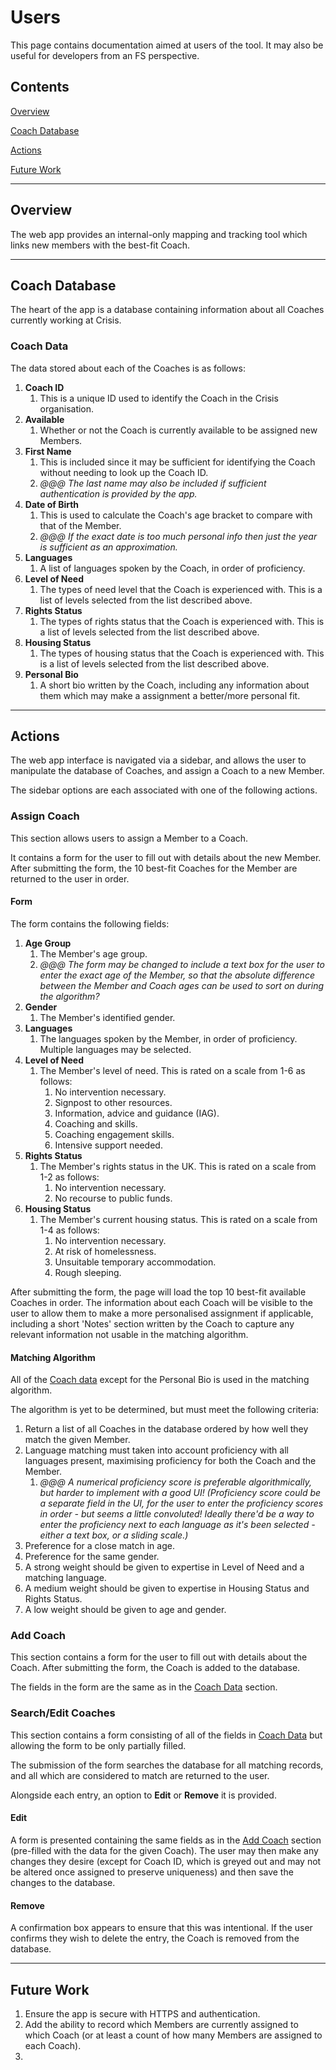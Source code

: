 # Users

This page contains documentation aimed at users of the tool. It may also be useful for developers from an FS perspective.

## Contents

[Overview](#overview)

[Coach Database](#coach-database)

[Actions](#actions)

[Future Work](#future-work)

___

## Overview

The web app provides an internal-only mapping and tracking tool which links new members with the best-fit Coach.

___

## Coach Database

The heart of the app is a database containing information about all Coaches currently working at Crisis.

### Coach Data

The data stored about each of the Coaches is as follows:

1. **Coach ID**
    1. This is a unique ID used to identify the Coach in the Crisis organisation.
1. **Available**
    1. Whether or not the Coach is currently available to be assigned new Members.
1. **First Name**
    1. This is included since it may be sufficient for identifying the Coach without needing to look up the Coach ID.
    1. _@@@ The last name may also be included if sufficient authentication is provided by the app._
1. **Date of Birth**
    1. This is used to calculate the Coach's age bracket to compare with that of the Member.
    1. _@@@ If the exact date is too much personal info then just the year is sufficient as an approximation._
1. **Languages**
    1. A list of languages spoken by the Coach, in order of proficiency.
1. **Level of Need**
    1. The types of need level that the Coach is experienced with. This is a list of levels selected from the list described above.
1. **Rights Status**
    1. The types of rights status that the Coach is experienced with. This is a list of levels selected from the list described above.
1. **Housing Status**
    1. The types of housing status that the Coach is experienced with. This is a list of levels selected from the list described above.
1. **Personal Bio**
    1. A short bio written by the Coach, including any information about them which may make a assignment a better/more personal fit.
    
___

## Actions

The web app interface is navigated via a sidebar, and allows the user to manipulate the database of Coaches, and assign a Coach to a new Member.

The sidebar options are each associated with one of the following actions.

### Assign Coach

This section allows users to assign a Member to a Coach.

It contains a form for the user to fill out with details about the new Member. After submitting the form, the 10 best-fit Coaches for the Member are returned to the user in
order.

#### Form

The form contains the following fields:

1. **Age Group**
    1. The Member's age group.
    1. _@@@ The form may be changed to include a text box for the user to enter the exact age of the Member, so that the absolute difference between the Member and Coach
       ages can be used to sort on during the algorithm?_
1. **Gender**
    1. The Member's identified gender.
1. **Languages**
    1. The languages spoken by the Member, in order of proficiency. Multiple languages may be selected.
1. **Level of Need**
    1. The Member's level of need. This is rated on a scale from 1-6 as follows:
        1. No intervention necessary.
        1. Signpost to other resources.
        1. Information, advice and guidance (IAG).
        1. Coaching and skills.
        1. Coaching engagement skills.
        1. Intensive support needed.
1. **Rights Status**
    1. The Member's rights status in the UK. This is rated on a scale from 1-2 as follows:
        1. No intervention necessary.
        1. No recourse to public funds.
1. **Housing Status**
    1. The Member's current housing status. This is rated on a scale from 1-4 as follows:
        1. No intervention necessary.
        1. At risk of homelessness.
        1. Unsuitable temporary accommodation.
        1. Rough sleeping.

After submitting the form, the page will load the top 10 best-fit available Coaches in order. The information about each Coach will be visible to the user to allow them to
make a more personalised assignment if applicable, including a short 'Notes' section written by the Coach to capture any relevant information not usable in the matching
algorithm.

#### Matching Algorithm
 
All of the [Coach data](#coach-data) except for the Personal Bio is used in the matching algorithm.

The algorithm is yet to be determined, but must meet the following criteria:

1. Return a list of all Coaches in the database ordered by how well they match the given Member.
1. Language matching must taken into account proficiency with all languages present, maximising proficiency for both the Coach and the Member.
    1. _@@@ A numerical proficiency score is preferable algorithmically, but harder to implement with a good UI! (Proficiency score could be a separate field in the UI, for
       the user to enter the proficiency scores in order - but seems a little convoluted! Ideally there'd be a way to enter the proficiency next to each language as it's been
       selected - either a text box, or a sliding scale.)_
1. Preference for a close match in age.
1. Preference for the same gender.
1. A strong weight should be given to expertise in Level of Need and a matching language.
1. A medium weight should be given to expertise in Housing Status and Rights Status.
1. A low weight should be given to age and gender.

### Add Coach

This section contains a form for the user to fill out with details about the Coach. After submitting the form, the Coach is added to the database.

The fields in the form are the same as in the [Coach Data](#coach-data) section.

### Search/Edit Coaches

This section contains a form consisting of all of the fields in [Coach Data](#coach-data) but allowing the form to be only partially filled.

The submission of the form searches the database for all matching records, and all which are considered to match are returned to the user.

Alongside each entry, an option to **Edit** or **Remove** it is provided.

#### Edit

A form is presented containing the same fields as in the [Add Coach](#add-coach) section (pre-filled with the data for the given Coach). The user may then make any
changes they desire (except for Coach ID, which is greyed out and may not be altered once assigned to preserve uniqueness) and then save the changes to the database.

#### Remove

A confirmation box appears to ensure that this was intentional. If the user confirms they wish to delete the entry, the Coach is removed from the database.

___

## Future Work

1. Ensure the app is secure with HTTPS and authentication.
1. Add the ability to record which Members are currently assigned to which Coach (or at least a count of how many Members are assigned to each Coach).
1. 
